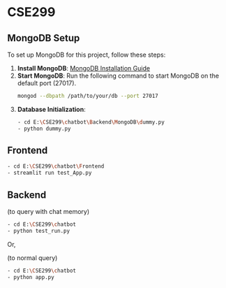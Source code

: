 # CSE299

## MongoDB Setup

To set up MongoDB for this project, follow these steps:

1. **Install MongoDB**: [MongoDB Installation Guide](https://docs.mongodb.com/manual/installation/)
2. **Start MongoDB**: Run the following command to start MongoDB on the default port (27017).
   ```bash
   mongod --dbpath /path/to/your/db --port 27017
   ```
3. **Database Initialization**:
   ```bash
   - cd E:\CSE299\chatbot\Backend\MongoDB\dummy.py
   - python dummy.py
   ```

## Frontend

```bash
- cd E:\CSE299\chatbot\Frontend
- streamlit run test_App.py
```

## Backend

(to query with chat memory)

```bash
- cd E:\CSE299\chatbot
- python test_run.py
```

Or,

(to normal query)

```bash
- cd E:\CSE299\chatbot
- python app.py
```
